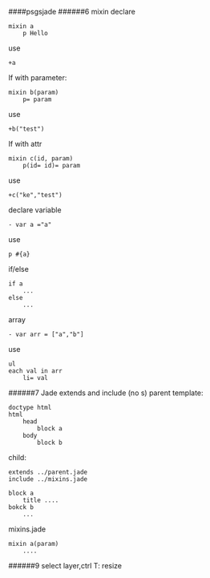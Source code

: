 ####psgsjade
######6 mixin
declare
```
mixin a
    p Hello
```
use
```
+a
```
If with parameter:
```
mixin b(param)
    p= param
```
use
```
+b("test")
```
If with attr
```
mixin c(id, param)
    p(id= id)= param
```
use
```
+c("ke","test")
```

declare variable
```
- var a ="a"
```
use
```
p #{a}
```

if/else
```
if a
    ...
else
    ...
```
array
```
- var arr = ["a","b"]
```
use
```
ul
each val in arr
    li= val
```
######7 Jade extends and include (no s)
parent template:
```
doctype html
html
    head
        block a
    body
        block b
```
child:
```
extends ../parent.jade
include ../mixins.jade

block a
    title ....
bokck b
    ...
```
mixins.jade
```
mixin a(param)
    ....
```
######9
select layer,ctrl T: resize